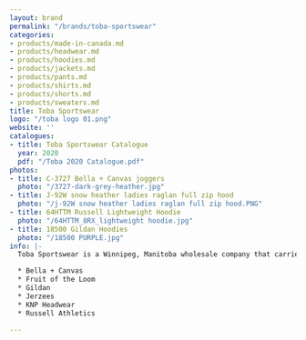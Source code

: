 ```yaml
---
layout: brand
permalink: "/brands/toba-sportswear"
categories:
- products/made-in-canada.md
- products/headwear.md
- products/hoodies.md
- products/jackets.md
- products/pants.md
- products/shirts.md
- products/shorts.md
- products/sweaters.md
title: Toba Sportswear
logo: "/toba logo 01.png"
website: ''
catalogues:
- title: Toba Sportswear Catalogue
  year: 2020
  pdf: "/Toba 2020 Catalogue.pdf"
photos:
- title: C-3727 Bella + Canvas joggers
  photo: "/3727-dark-grey-heather.jpg"
- title: J-92W snow heather ladies raglan full zip hood
  photo: "/j-92W snow heather ladies raglan full zip hood.PNG"
- title: 64HTTM Russell Lightweight Hoodie
  photo: "/64HTTM_8RX_lightweight hoodie.jpg"
- title: 18500 Gildan Hoodies
  photo: "/18500 PURPLE.jpg"
info: |-
  Toba Sportswear is a Winnipeg, Manitoba wholesale company that carries:

  * Bella + Canvas
  * Fruit of the Loom
  * Gildan
  * Jerzees
  * KNP Headwear
  * Russell Athletics

---
```

